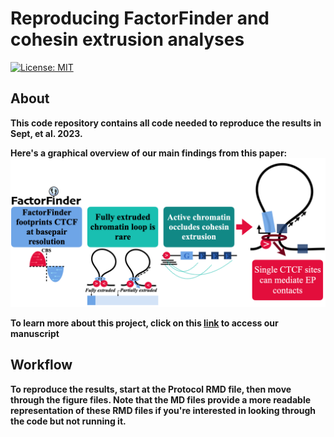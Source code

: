 # Reproducing FactorFinder and cohesin extrusion analyses
[![License: MIT](https://img.shields.io/badge/License-MIT-blue.svg)](https://opensource.org/licenses/MIT)

## About

**This code repository contains all code needed to reproduce the results in Sept, et al. 2023.**

**Here's a graphical overview of our main findings from this paper:**
<img width="1500" alt="image" src="https://github.com/aryeelab/cohesin_extrusion_reproducibility/blob/76671bb52ade16255807c9c43bc5b41115cff151/Figures/Graphical_Abstract.png">

**To learn more about this project, click on this [link](https://www.biorxiv.org/content/10.1101/2023.10.20.563340v3) to access our manuscript**

## Workflow
**To reproduce the results, start at the Protocol RMD file, then move through the figure files. Note that the MD files provide a more readable representation of these RMD files if you're interested in looking through the code but not running it.**


